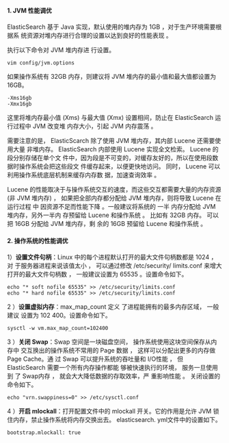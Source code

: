 #### 1. JVM 性能调优

ElasticSearch 基于 Java 实现，默认使用的堆内存为 1GB ，对于生产环境需要根据系 统资源对堆内存进行合理的设置以达到良好的性能表现 。



执行以下命令对 JVM 堆内存进 行设置。

```
vim config/jvm.options
```



如果操作系统有 32GB 内存，则建议将 JVM 堆内存的最小值和最大值都设置为 16GB。

```
-Xms16gb
-Xmx16gb
```



这里将堆内存最小值 (Xms) 与最大值 (Xmx) 设置相间，防止在 ElasticSearch 运 行过程中 JVM 改变堆 内存大小，引起 JVM 内存震荡 。

需要注意的是， ElasticScarch 除了使用 JVM 堆内存，其内部 Lucene 还需要使用大量 非堆内存。 ElasticSearch 内部使用 Lucene 实现全文检索。 Lucene 的段分别存储在单个文 件中，因为段是不可变的，对缓存友好的，所以在使用段数据时操作系统会把这些段文 件缓存起来，以便更快地访问。 同时， Lucene 可以利用操作系统底层机制来缓存内存数 据，加速查询效率 。

Lucene 的性能取决于与操作系统交互的速度，而这些交互都需要大量的内存资源 (非 JVM 堆内存) ， 如果把全部内存都分配给 JVM 堆内存，则将导致 Lucene 在运行过程 中 因资源不足而性能下降 。一般建议将系统的 一半 内存分配给 JVM 堆内存，另外一半内 存预留给 Lucene 和操作系统 。 比如有 32GB 内存。 可以把 16GB 分配给 JVM 堆内存，剩 余的 16GB 预留给 Lucene 和操作系统 。



#### 2. 操作系统的性能调优

1）**设置文件句柄**：Linux 中的每个进程默认打开的最大文件句柄数都是 1024 ，对 于服务器进程来说该值太小 ， 可以通过修改 /etc/security/ Iimits.conf 来增大打开的最大文件句柄数 ， 一般建议设置为 65535 。设置命令如下。

```
echo "* soft nofile 65535" >> /etc/security/limits.conf
echo "* hard nofile 65535" >> /etc/security/limits.conf
```



2 ）**设置虚拟内存**：max_map_count 定义 了进程能拥有的最多内存区域， 一般建议 设置为 102 400。设置命令如下。

```
sysctl -w vm.max_map_count=102400
```



3 ）**关闭 Swap**：Swap 空间是一块磁盘空间， 操作系统使用这块空间保存从内存中 交互换出的操作系统不常用的 Page 数据 ， 这样可以分配出更多的内存做 Page Cache。通 过 Swap 可以提升系统的吞吐量和 I/O性能 ， 但 ElasticSearch 需要一个所有内存操作都能 够被快速执行的环境， 服务一旦使用到 了 Swap内存 ， 就会大大降低数据的存取效率，严 重影响性能 。 关闭设置的命令如下。

```
echo "vrn.swappiness=0" >> /etc/sysctl.conf
```



4 ）**开启 mlockall**：打开配置文件中的 mlockall 开关。它的作用是允许 JVM 锁住内存，禁止操作系统将内存交换出去。 elasticsearch. yml文件中的设置如下。

```
bootstrap.mlockall: true
```